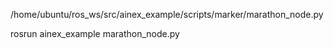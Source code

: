 /home/ubuntu/ros_ws/src/ainex_example/scripts/marker/marathon_node.py

rosrun ainex_example marathon_node.py
